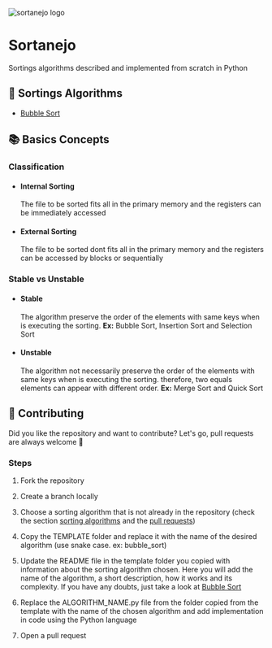![sortanejo logo](https://user-images.githubusercontent.com/17733053/75837581-06e65700-5da4-11ea-9ea2-35d527758fac.png)

# Sortanejo

Sortings algorithms described and implemented from scratch in Python

## :pushpin: Sortings Algorithms

- [Bubble Sort](https://github.com/arielroque/Sortanejo/blob/master/bubble_sort/README.md)

## :books: Basics Concepts 

### Classification
 - #### Internal Sorting
     The file to be sorted fits all in the primary memory and the registers can be immediately accessed
  
 - #### External Sorting
     The file to be sorted dont fits all in the primary memory and the registers can be accessed by blocks or sequentially

### Stable vs Unstable

   - #### Stable 
       The algorithm preserve the order of the elements with same keys when is executing the sorting.  **Ex:** Bubble Sort, Insertion Sort and Selection Sort
       
   - #### Unstable  
     The algorithm not necessarily  preserve the order of the elements with same keys when is executing the sorting. therefore, two equals elements can appear with different order. **Ex:** Merge Sort and Quick Sort


## :rocket: Contributing

Did you like the repository and want to contribute? Let's go, pull requests are always welcome :tada:

### Steps 

1.  Fork the repository

2.  Create a branch locally

3.  Choose a sorting algorithm that is not already in the repository (check the section [sorting algorithms](#pushpin-sortings-algorithms) and the [pull requests](https://github.com/arielroque/Sortanejo/tree/master/bubble_sort))

4.  Copy the TEMPLATE folder and replace it with the name of the desired algorithm (use snake case. ex: bubble_sort)

5.  Update the README file in the template folder you copied with information about the sorting algorithm chosen. Here you will add the name of the algorithm, a short description, how it works and its complexity. If you have any doubts, just take a look at [Bubble Sort](https://github.com/arielroque/Sortanejo/tree/master/bubble_sort)

6.  Replace the ALGORITHM_NAME.py file from the folder copied from the template with the name of the chosen algorithm and add implementation in code using the Python language

7. Open a pull request 





